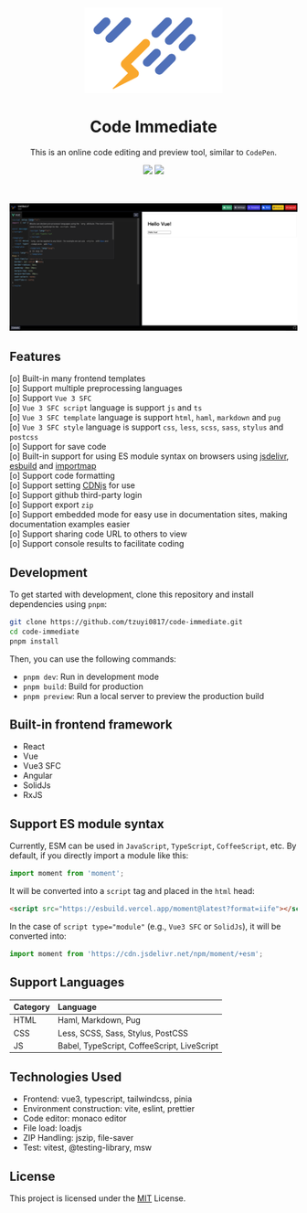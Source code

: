 <p align="center">
  <img src="./public/logo.png" height="150">
</p>

<h1 align="center">Code Immediate</h1>

<p align="center">
  This is an online code editing and preview tool, similar to <code>CodePen</code>.
</p>

<div align="center">
  <img src="https://github.com/tzuyi0817/code-immediate/actions/workflows/preview.yml/badge.svg">
  <img src="https://github.com/tzuyi0817/code-immediate/actions/workflows/deploy.yml/badge.svg">
</div>

<br>
<br>

![image](./public/cover.png)

## Features

[o] Built-in many frontend templates  
[o] Support multiple preprocessing languages  
[o] Support `Vue 3 SFC`  
[o] `Vue 3 SFC script` language is support `js` and `ts`  
[o] `Vue 3 SFC template` language is support `html`, `haml`, `markdown` and `pug`  
[o] `Vue 3 SFC style` language is support `css`, `less`, `scss`, `sass`, `stylus` and `postcss`  
[o] Support for save code  
[o] Built-in support for using ES module syntax on browsers using [jsdelivr](https://cdn.jsdelivr.net), [esbuild](https://esbuild.vercel.app) and [importmap](https://github.com/WICG/import-maps)  
[o] Support code formatting  
[o] Support setting [CDNjs](https://cdnjs.com/) for use  
[o] Support github third-party login  
[o] Support export `zip`  
[o] Support embedded mode for easy use in documentation sites, making documentation examples easier  
[o] Support sharing code URL to others to view  
[o] Support console results to facilitate coding

## Development

To get started with development, clone this repository and install dependencies using `pnpm`:

```sh
git clone https://github.com/tzuyi0817/code-immediate.git
cd code-immediate
pnpm install
```

Then, you can use the following commands:

- `pnpm dev`: Run in development mode
- `pnpm build`: Build for production
- `pnpm preview`: Run a local server to preview the production build

## Built-in frontend framework

- React
- Vue
- Vue3 SFC
- Angular
- SolidJs
- RxJS

## Support ES module syntax

Currently, ESM can be used in `JavaScript`, `TypeScript`, `CoffeeScript`, etc. By default, if you directly import a module like this:

```js
import moment from 'moment';
```

It will be converted into a `script` tag and placed in the `html` head:

```html
<script src="https://esbuild.vercel.app/moment@latest?format=iife"></script>
```

In the case of `script type="module"` (e.g., `Vue3 SFC` or `SolidJs`), it will be converted into:

```js
import moment from 'https://cdn.jsdelivr.net/npm/moment/+esm';
```

## Support Languages

| Category | Language                                    |
| :------- | :------------------------------------------ |
| HTML     | Haml, Markdown, Pug                         |
| CSS      | Less, SCSS, Sass, Stylus, PostCSS           |
| JS       | Babel, TypeScript, CoffeeScript, LiveScript |

## Technologies Used

- Frontend: vue3, typescript, tailwindcss, pinia
- Environment construction: vite, eslint, prettier
- Code editor: monaco editor
- File load: loadjs
- ZIP Handling: jszip, file-saver
- Test: vitest, @testing-library, msw

## License

This project is licensed under the [MIT](./LICENSE) License.
